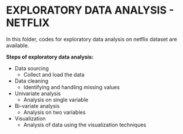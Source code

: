 # EXPLORATORY DATA ANALYSIS - NETFLIX
In this folder, codes for exploratory data analysis on netflix dataset are available.  

  
**Steps of exploratory data analysis:**
* Data sourcing
   - Collect and load the data
* Data cleaning
   - Identifying and handling missing values
* Univariate analysis
   - Analysis on single variable
* Bi-variate analysis
   - Analysis on two variables
* Visualization
   - Analysis of data using the visualization techniques
